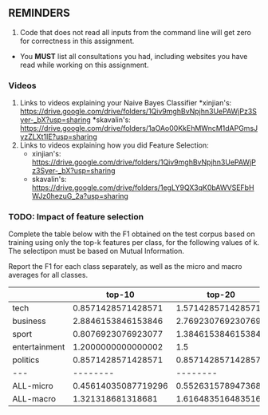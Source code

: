 ## REMINDERS

1. Code that does not read all inputs from the command line will get zero for correctness in this assignment.
+ You **MUST** list all consultations you had, including websites you have read while working on this assignment.


### Videos

1. Links to videos explaining your Naive Bayes Classifier
    *xinjian's: https://drive.google.com/drive/folders/1Qiv9mghBvNpjhn3UePAWjPz3Syer-_bX?usp=sharing
    *skavalin's: https://drive.google.com/drive/folders/1aOAo00KkEhMWncM1dAPGmsJyzZLXt1IE?usp=sharing
1. Links to videos explaining how you did Feature Selection:
    * xinjian's: https://drive.google.com/drive/folders/1Qiv9mghBvNpjhn3UePAWjPz3Syer-_bX?usp=sharing
    * skavalin's: https://drive.google.com/drive/folders/1egLY9QX3qK0bAWVSEFbHWJz0hezuG_2a?usp=sharing

### TODO: Impact of feature selection

Complete the table below with the F1 obtained on the test corpus based on training using only the top-k features per class, for the following values of k. The selectipon must be based on Mutual Information.

Report the F1 for each class separately, as well as the micro and macro averages for all classes.

|   | top-10 | top-20 | top-40 | top-80 | top-160|
|---|--------|--------|--------|--------|--------|
tech |0.8571428571428571|1.5714285714285716|1.8571428571428572 | 2.428571428571429| 2.428571428571429|
business |2.8846153846153846 |2.769230769230769|2.5384615384615383 | 2.6538461538461537|2.6538461538461537 |
sport |0.8076923076923077|1.3846153846153846 |1.7307692307692306 |1.8461538461538465 | 1.9615384615384617|
entertainment | 1.2000000000000002|1.5 |1.6500000000000001 |1.7999999999999998 |2.25 |
politics |0.8571428571428571 |0.8571428571428571| 1.0|1.4285714285714284 |1.7142857142857142 |
|---|--------|--------|--------|--------|--------|
ALL-micro | 0.45614035087719296| 0.5526315789473685| 0.5964912280701754| 0.6842105263157895|0.7368421052631579|
ALL-macro |1.321318681318681 |1.6164835164835165|1.7552747252747252 | 2.0314285714285716| 2.2016483516483514|
